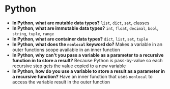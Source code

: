 # Python

- **In Python, what are mutable data types?** `list`, `dict`, `set`, classes
- **In Python, what are immutable data types?** `int`, `float`, `decimal`, `bool`, `string`, `tuple`, `range`
- **In Python, what are container data types?** `dict`, `list`, `set`, `tuple`
- **In Python, what does the `nonlocal` keyword do?** Makes a variable in an outer functions scope available in an inner function
- **In Python, why can't you pass a variable as a parameter to a recursive function in to store a result?** Because Python is pass-by-value so each recursive step gets the value copied to a new variable
- **In Python, how do you use a variable to store a result as a parameter in a recursive function?** Have an inner function that uses `nonlocal` to access the variable result in the outer function
